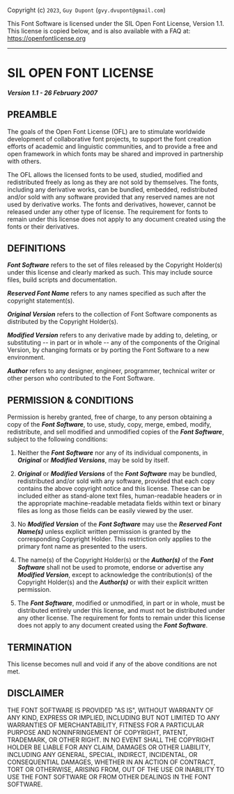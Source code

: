 Copyright &#40;c) `2023`, `Guy Dupont` (`gvy.dvupont@gmail.com`)

This Font Software is licensed under the SIL Open Font License, Version 1.1.
This license is copied below, and is also available with a FAQ at:
<https://openfontlicense.org>

---

# SIL OPEN FONT LICENSE



##### *Version 1.1 - 26 February 2007*


PREAMBLE
----------

The goals of the Open Font License (OFL) are to stimulate worldwide
development of collaborative font projects, to support the font creation
efforts of academic and linguistic communities, and to provide a free and
open framework in which fonts may be shared and improved in partnership
with others.

The OFL allows the licensed fonts to be used, studied, modified and
redistributed freely as long as they are not sold by themselves. The
fonts, including any derivative works, can be bundled, embedded,
redistributed and/or sold with any software provided that any reserved
names are not used by derivative works. The fonts and derivatives,
however, cannot be released under any other type of license. The
requirement for fonts to remain under this license does not apply
to any document created using the fonts or their derivatives.

DEFINITIONS
-------------

***Font Software*** refers to the set of files released by the Copyright
Holder(s) under this license and clearly marked as such. This may
include source files, build scripts and documentation.

***Reserved Font Name*** refers to any names specified as such after the
copyright statement(s).

***Original Version*** refers to the collection of Font Software components as
distributed by the Copyright Holder(s).

***Modified Version*** refers to any derivative made by adding to, deleting,
or substituting -- in part or in whole -- any of the components of the
Original Version, by changing formats or by porting the Font Software to a
new environment.

***Author*** refers to any designer, engineer, programmer, technical
writer or other person who contributed to the Font Software.

PERMISSION & CONDITIONS
------------------------

Permission is hereby granted, free of charge, to any person obtaining
a copy of the ***Font Software***, to use, study, copy, merge, embed, modify,
redistribute, and sell modified and unmodified copies of the ***Font
Software***, subject to the following conditions:

1) Neither the ***Font Software*** nor any of its individual components,
in ***Original*** or ***Modified Versions***, may be sold by itself.

2) ***Original*** or ***Modified Versions*** of the ***Font Software*** may be bundled,
redistributed and/or sold with any software, provided that each copy
contains the above copyright notice and this license. These can be
included either as stand-alone text files, human-readable headers or
in the appropriate machine-readable metadata fields within text or
binary files as long as those fields can be easily viewed by the user.

3) No ***Modified Version*** of the ***Font Software*** may use the ***Reserved Font
Name(s)*** unless explicit written permission is granted by the corresponding
Copyright Holder. This restriction only applies to the primary font name as
presented to the users.

4) The name(s) of the Copyright Holder(s) or the ***Author(s)*** of the ***Font
Software*** shall not be used to promote, endorse or advertise any
***Modified Version***, except to acknowledge the contribution(s) of the
Copyright Holder(s) and the ***Author(s)*** or with their explicit written
permission.

5) The ***Font Software***, modified or unmodified, in part or in whole,
must be distributed entirely under this license, and must not be
distributed under any other license. The requirement for fonts to
remain under this license does not apply to any document created
using the ***Font Software***.

TERMINATION
-----------

This license becomes null and void if any of the above conditions are
not met.


DISCLAIMER
-----------

THE FONT SOFTWARE IS PROVIDED "AS IS", WITHOUT WARRANTY OF ANY KIND,
EXPRESS OR IMPLIED, INCLUDING BUT NOT LIMITED TO ANY WARRANTIES OF
MERCHANTABILITY, FITNESS FOR A PARTICULAR PURPOSE AND NONINFRINGEMENT
OF COPYRIGHT, PATENT, TRADEMARK, OR OTHER RIGHT. IN NO EVENT SHALL THE
COPYRIGHT HOLDER BE LIABLE FOR ANY CLAIM, DAMAGES OR OTHER LIABILITY,
INCLUDING ANY GENERAL, SPECIAL, INDIRECT, INCIDENTAL, OR CONSEQUENTIAL
DAMAGES, WHETHER IN AN ACTION OF CONTRACT, TORT OR OTHERWISE, ARISING
FROM, OUT OF THE USE OR INABILITY TO USE THE FONT SOFTWARE OR FROM
OTHER DEALINGS IN THE FONT SOFTWARE.
